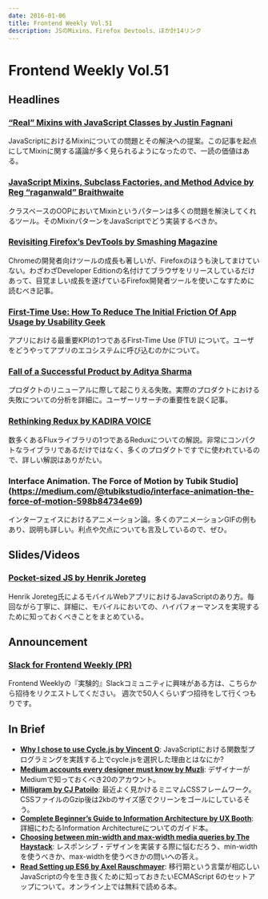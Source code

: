 ```yaml
---
date: 2016-01-06
title: Frontend Weekly Vol.51
description: JSのMixins、Firefox Devtools、ほか計14リンク
---
```


# Frontend Weekly Vol.51

## Headlines

### [“Real” Mixins with JavaScript Classes by Justin Fagnani](http://justinfagnani.com/2015/12/21/real-mixins-with-javascript-classes/)

JavaScriptにおけるMixinについての問題とその解決への提案。この記事を起点にしてMixinに関する議論が多く見られるようになったので、一読の価値はある。

### [JavaScript Mixins, Subclass Factories, and Method Advice by Reg “raganwald” Braithwaite](http://raganwald.com/2015/12/28/mixins-subclass-factories-and-method-advice.html)

クラスベースのOOPにおいてMixinというパターンは多くの問題を解決してくれるツール。そのMixinパターンをJavaScriptでどう実装するべきか。

### [Revisiting Firefox’s DevTools by Smashing Magazine](https://www.smashingmagazine.com/2015/12/revisiting-firefox-devtools/)

Chromeの開発者向けツールの成長も著しいが、Firefoxのほうも決してまけていない。わざわざDeveloper Editionの名付けてブラウザをリリースしているだけあって、目覚ましい成長を遂げているFirefox開発者ツールを使いこなすために読むべき記事。

### [First-Time Use: How To Reduce The Initial Friction Of App Usage by Usability Geek](http://usabilitygeek.com/first-time-use-how-to-reduce-initial-friction-of-app-usage/)

アプリにおける最重要KPIの1つであるFirst-Time Use (FTU) について。ユーザをどうやってアプリのエコシステムに呼び込むのかについて。

### [Fall of a Successful Product by Aditya Sharma](https://medium.com/@adityashharma/fall-of-a-successful-product-1abb47e831)

プロダクトのリニューアルに際して起こりえる失敗。実際のプロダクトにおける失敗についての分析を詳細に。ユーザーリサーチの重要性を説く記事。

### [Rethinking Redux by KADIRA VOICE](https://voice.kadira.io/rethinking-redux-f1e96daba60c)

数多くあるFluxライブラリの1つであるReduxについての解説。非常にコンパクトなライブラリであるだけではなく、多くのプロダクトですでに使われているので、詳しい解説はありがたい。

### Interface Animation. The Force of Motion by Tubik Studio](https://medium.com/@tubikstudio/interface-animation-the-force-of-motion-598b84734e69)

インターフェイスにおけるアニメーション論。多くのアニメーションGIFの例もあり、説明も詳しい。利点や欠点についても言及しているので、ぜひ。

## Slides/Videos

### [Pocket-sized JS by Henrik Joreteg](https://slides.joreteg.com/dotjs/)

Henrik Joreteg氏によるモバイルWebアプリにおけるJavaScriptのあり方。毎回ながら丁寧に、詳細に、モバイルにおいての、ハイパフォーマンスを実現するために知っておくべきことをまとめている。

## Announcement

### [Slack for Frontend Weekly (PR)](https://studiomohawk.typeform.com/to/Kj8Gaj)

Frontend Weeklyの『実験的』Slackコミュニティに興味がある方は、こちらから招待をリクエストしてください。 週次で50人くらいずつ招待をして行くつもりです。

## In Brief

- [**Why I chose to use Cycle.js by Vincent O**](https://medium.com/@_cmdv_/why-i-chose-to-use-cycle-js-9156173c2752): JavaScriptにおける関数型プログラミングを実践する上でcycle.jsを選択した理由とはなにか?
- [**Medium accounts every designer must know by Muzli**](https://medium.com/muzli-design-inspiration/medium-accounts-every-designer-must-know-81f15217f7cc): デザイナーがMediumで知っておくべき20のアカウント。
- [**Milligram by CJ Patoilo**](https://github.com/milligram/milligram): 最近よく見かけるミニマムCSSフレームワーク。CSSファイルのGzip後は2kbのサイズ感でクリーンをゴールにしているそう。
- [**Complete Beginner’s Guide to Information Architecture by UX Booth**](http://www.uxbooth.com/articles/complete-beginners-guide-to-information-architecture/): 詳細にわたるInformation Architectureについてのガイド本。
- [**Choosing between min-width and max-width media queries by The Haystack**](http://www.the-haystack.com/2015/12/23/choosing-between-min-and-max-width/): レスポンシブ・デザインを実装する際に悩むだろう、min-widthを使うべきか、max-widthを使うべきかの問いへの答え。
- [**Read Setting up ES6 by Axel Rauschmayer**](https://leanpub.com/setting-up-es6/read): 移行期という言葉が相応しいJavaScriptの今を生き抜くために知っておきたいECMAScript 6のセットアップについて。オンライン上では無料で読める本。
